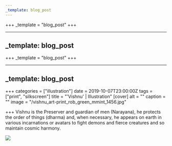```yaml
---
_template: blog_post
---
```












+++
_template = "blog_post"
+++

---
_template: blog_post
---



+++
_template = "blog_post"
+++

---
_template: blog_post
---

+++
categories = ["illustration"]
date = 2019-10-07T23:00:00Z
tags = ["print", "silkscreen"]
title = "'Vishnu' | Illustration"
[cover]
alt = ""
caption = ""
image = "/vishnu_art-print_rob_green_mmint_1456.jpg"

+++
Vishnu is the Preserver and guardian of men (Narayana), he protects the order of things (dharma) and, when necessary, he appears on earth in various incarnations or avatars to fight demons and fierce creatures and so maintain cosmic harmony.

![](/hannam_gallery_seoul_rob_green_1660_02.jpg)
